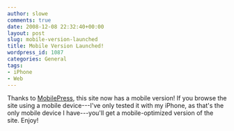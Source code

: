 ```yaml
---
author: slowe
comments: true
date: 2008-12-08 22:32:40+00:00
layout: post
slug: mobile-version-launched
title: Mobile Version Launched!
wordpress_id: 1087
categories: General
tags:
- iPhone
- Web
---
```


Thanks to [MobilePress](http://mobilepress.co.za/), this site now has a mobile version! If you browse the site using a mobile device---I've only tested it with my iPhone, as that's the only mobile device I have---you'll get a mobile-optimized version of the site. Enjoy!
